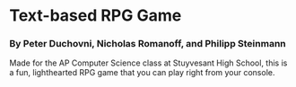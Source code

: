 # Text-based RPG Game
### By Peter Duchovni, Nicholas Romanoff, and Philipp Steinmann

Made for the AP Computer Science class at Stuyvesant High School, this is a fun, lighthearted RPG game that you can play right from your console.
